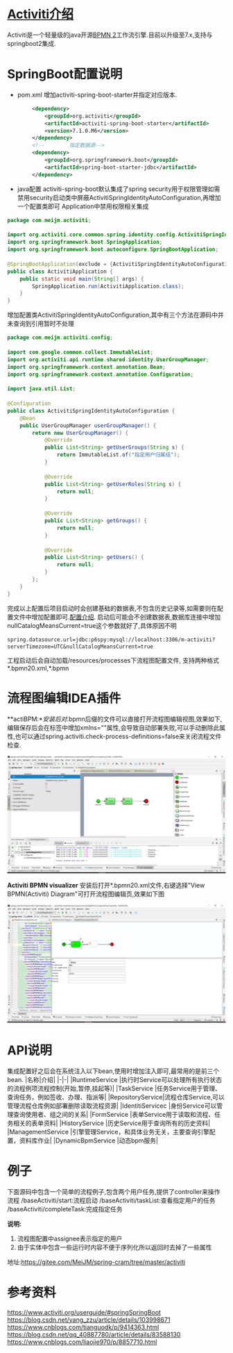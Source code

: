 # [Activiti介绍](https://www.activiti.org/)
Activiti是一个轻量级的java开源[BPMN 2](https://zh.wikipedia.org/zh-hans/%E4%B8%9A%E5%8A%A1%E6%B5%81%E7%A8%8B%E6%A8%A1%E5%9E%8B%E5%92%8C%E6%A0%87%E8%AE%B0%E6%B3%95)工作流引擎.目前以升级至7.x,支持与springboot2集成.
# SpringBoot配置说明
* pom.xml 增加activiti-spring-boot-starter并指定对应版本.

``` xml
        <dependency>
            <groupId>org.activiti</groupId>
            <artifactId>activiti-spring-boot-starter</artifactId>
            <version>7.1.0.M6</version>
        </dependency>
        <!--        指定数据源-->
        <dependency>
            <groupId>org.springframework.boot</groupId>
            <artifactId>spring-boot-starter-jdbc</artifactId>
        </dependency>
```
* java配置
  activiti-spring-boot默认集成了spring security用于权限管理如需禁用security启动类中屏蔽ActivitiSpringIdentityAutoConfiguration,再增加一个配置类即可
  Application中禁用权限相关集成

``` java
package com.meijm.activiti;

import org.activiti.core.common.spring.identity.config.ActivitiSpringIdentityAutoConfiguration;
import org.springframework.boot.SpringApplication;
import org.springframework.boot.autoconfigure.SpringBootApplication;

@SpringBootApplication(exclude = {ActivitiSpringIdentityAutoConfiguration.class})
public class ActivitiApplication {
    public static void main(String[] args) {
        SpringApplication.run(ActivitiApplication.class);
    }
}

```
增加配置类ActivitiSpringIdentityAutoConfiguration,其中有三个方法在源码中并未查询到引用暂时不处理
``` java
package com.meijm.activiti.config;

import com.google.common.collect.ImmutableList;
import org.activiti.api.runtime.shared.identity.UserGroupManager;
import org.springframework.context.annotation.Bean;
import org.springframework.context.annotation.Configuration;

import java.util.List;

@Configuration
public class ActivitiSpringIdentityAutoConfiguration {
    @Bean
    public UserGroupManager userGroupManager() {
        return new UserGroupManager() {
            @Override
            public List<String> getUserGroups(String s) {
                return ImmutableList.of("指定用户归属组");
            }

            @Override
            public List<String> getUserRoles(String s) {
                return null;
            }

            @Override
            public List<String> getGroups() {
                return null;
            }

            @Override
            public List<String> getUsers() {
                return null;
            }
        };
    }
}

```
完成以上配置后项目启动时会创建基础的数据表,不包含历史记录等,如需要则在配置文件中增加配置即可.[配置介绍](https://www.cnblogs.com/liaojie970/p/8857710.html).
启动后可能会不创建数据表,数据库连接中增加nullCatalogMeansCurrent=true这个参数就好了,具体原因不明

```
spring.datasource.url=jdbc:p6spy:mysql://localhost:3306/m-activiti?serverTimezone=UTC&nullCatalogMeansCurrent=true
```
工程启动后会自动加载/resources/processes下流程图配置文件, 支持两种格式*.bpmn20.xml,*.bpmn

# 流程图编辑IDEA插件
**actiBPM:**安装后对*.bpmn后缀的文件可以直接打开流程图编辑视图,效果如下,编辑保存后会在标签中增加xmlns=""属性,会导致自动部署失败,可以手动删除此属性,也可以通过spring.activiti.check-process-definitions=false来关闭流程文件检查.

![](插件1.png)

**Activiti BPMN visualizer** 安装后打开*.bpmn20.xml文件,右键选择"View BPMN(Activiti) Diagram"可打开流程图编辑页,效果如下图

![](插件2.png)


# API说明
集成配置好之后会在系统注入以下bean,使用时增加注入即可,最常用的是前三个bean.
|名称|介绍|
|-|-|
|RuntimeService |执行时Service可以处理所有执行状态的流程例项流程控制(开始,暂停,挂起等)|
|TaskService |任务Service用于管理、查询任务，例如签收、办理、指派等|
|RepositoryService|流程仓库Service,可以管理流程仓库例如部署删除读取流程资源|
|IdentitiServicec |身份Service可以管理查询使用者、组之间的关系|
|FormService |表单Service用于读取和流程、任务相关的表单资料|
|HistoryService |历史Service用于查询所有的历史资料|
|ManagementService |引擎管理Service，和具体业务无关，主要查询引擎配置，资料库作业|
|DynamicBpmService |动态bpm服务|

# 例子
下面源码中包含一个简单的流程例子,包含两个用户任务,提供了controller来操作流程
/baseActiviti/start:流程启动
/baseActiviti/taskList:查看指定用户的任务
/baseActiviti/completeTask:完成指定任务



**说明:**

1. 流程图配置中assignee表示指定的用户
2. 由于实体中包含一些运行时内容不便于序列化所以返回时去掉了一些属性

地址:https://gitee.com/MeiJM/spring-cram/tree/master/activiti


# 参考资料
https://www.activiti.org/userguide/#springSpringBoot
https://blog.csdn.net/yang_zzu/article/details/103998671
https://www.cnblogs.com/tianguodk/p/9414363.html
https://blog.csdn.net/qq_40887780/article/details/83588130
https://www.cnblogs.com/liaojie970/p/8857710.html



